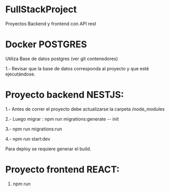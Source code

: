 # FullStackProject
Proyectos Backend  y frontend con API rest


# Docker POSTGRES
Utiliza Base de datos postgres (ver git contenedores)

1.- Revisar que la base de datos corresponda al proyecto y que esté ejecutándose. 


# Proyecto backend  NESTJS:



1.- Antes de correr el proyecto debe actualizarse la carpeta /node_modules

2.- Luego migrar : npm run migrations:generate -- init

3.- npm run migrations:run

4.- npm run start:dev

Para deploy se requiere generar el build. 

# Proyecto frontend REACT:

1. npm run 


